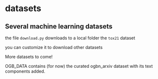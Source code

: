 # datasets
## Several machine learning datasets

the file ```download.py``` downloads to a local folder the ```tox21``` dataset

you can customize it to download other datasets

More datasets to come!

OGB_DATA contains (for now) the curated ogbn_arxiv dataset with its text components added.